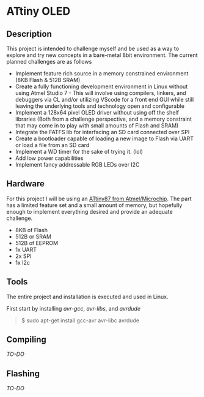 # ATtiny OLED

## Description
This project is intended to challenge myself and be used as a way to explore and try new concepts in a bare-metal 8bit environment. The current planned challenges are as follows
- Implement feature rich source in a memory constrained environment (8KB Flash & 512B SRAM)
- Create a fully functioning development environment in Linux without using Atmel Studio 7 - This will involve using compilers, linkers, and debuggers via CL and/or utilizing VScode for a front end GUI while still leaving the underlying tools and technology open and configurable
- Implement a 128x64 pixel OLED driver without using off the shelf libraries (Both from a challenge perspective, and a memory constraint that may come in to play with small amounts of Flash and SRAM)
- Integrate the FATFS lib for interfacing an SD card connected over SPI
- Create a bootloader capable of loading a new image to Flash via UART or load a file from an SD card
- Implement a WD timer for the sake of trying it. (lol)
- Add low power capabilities
- Implement fancy addressable RGB LEDs over I2C

## Hardware
For this project I will be using an [ATtiny87 from Atmel/Microchip](https://www.microchip.com/wwwproducts/en/ATTINY87). The part has a limited feature set and a small amount of memory, but hopefully enough to implement everything desired and provide an adequate challenge. 
- 8KB of Flash
- 512B or SRAM
- 512B of EEPROM
- 1x UART
- 2x SPI
- 1x I2c

## Tools
The entire project and installation is executed and used in Linux.

First start by installing *avr-gcc*, *avr-libs*, and *avrdude*
> $ sudo apt-get install gcc-avr avr-libc avrdude

## Compiling
*TO-DO*
## Flashing
*TO-DO*

